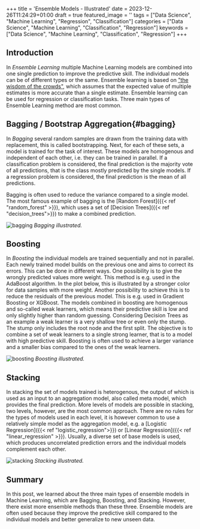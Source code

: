 +++
title = 'Ensemble Models - Illustrated'
date = 2023-12-26T11:24:29+01:00
draft = true
featured_image = ''
tags = ["Data Science", "Machine Learning", "Regression", "Classification"]
categories = ["Data Science", "Machine Learning", "Classification", "Regression"]
keywords = ["Data Science", "Machine Learning", "Classification", "Regression"]
+++

## Introduction

In *Ensemble Learning* multiple Machine Learning models are combined into one single prediction to improve the predictive skill. The individual models can be of different types or the same. Ensemble learning is based on ["the wisdom of the crowds"](https://en.wikipedia.org/wiki/The_Wisdom_of_Crowds), which assumes that the expected value of multiple estimates is more accurate than a single estimate. Ensemble learning can be used for regression or classification tasks. Three main types of Ensemble Learning method are most common.

## Bagging / Bootstrap Aggregation{#bagging}

In *Bagging* several random samples are drawn from the training data with replacement, this is called bootstrapping. Next, for each of these sets, a model is trained for the task of interest. These models are homogenous and independent of each other, i.e. they can be trained in parallel. If a classification problem is considered, the final prediction is the majority vote of all predictions, that is the class mostly predicted by the single models. If a regression problem is considered, the final prediction is the mean of all predictions.

Bagging is often used to reduce the variance compared to a single model. The most famous example of bagging is the [Random Forest]({{< ref "random_forest" >}}), which uses a set of [Decision Trees]({{< ref "decision_trees">}}) to make a combined prediction. 

![bagging](/images/ensemble/bagging.png)
*Bagging illustrated.*

## Boosting

In *Boosting* the individual models are trained sequentially and not in parallel. Each newly trained model builds on the previous one and aims to correct its errors. This can be done in different ways. One possibility is to give the wrongly predicted values more weight. This method is e.g. used in the AdaBoost algorithm. In the plot below, this is illustrated by a stronger color for data samples with more weight. Another possibility to achieve this is to reduce the residuals of the previous model. This is e.g. used in Gradient Boosting or XGBoost. The models combined in boosting are homogenous and so-called weak learners, which means their predictive skill is low and only slightly higher than random guessing. Considering Decision Trees as an example a weak learner is a very shallow tree or even only the stump. The stump only includes the root node and the first split. The objective is to combine a set of weak learners to a single strong learner, that is to a model with high predictive skill. Boosting is often used to achieve a larger variance and a smaller bias compared to the ones of the weak learners.

![boosting](/images/ensemble/boosting.png)
*Boosting illustrated.*


## Stacking

In stacking the set of models trained is heterogenous, the output of which is used as an input to an aggregation model, also called meta model, which provides the final prediction. More levels of models are possible in stacking, two levels, however, are the most common approach. There are no rules for the types of models used in each level, it is however common to use a relatively simple model as the aggregation model, e.g. a [Logistic Regression]({{< ref "logistic_regression">}}) or [Linear Regression]({{< ref "linear_regression" >}}). Usually, a diverse set of base models is used, which produces uncorrelated prediction errors and the individual models complement each other. 

![stacking](/images/ensemble/stacking.png)
*Stacking illustrated.*

## Summary

In this post, we learned about the three main types of ensemble models in Machine Learning, which are Bagging, Boosting, and Stacking. However, there exist more ensemble methods than these three. Ensemble models are often used because they improve the predictive skill compared to the individual models and better generalize to new unseen data.
